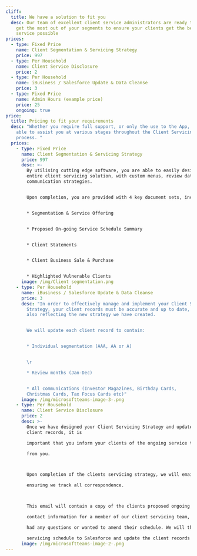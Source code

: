 ```yaml
---
cliff:
  title: We have a solution to fit you
  desc: Our team of excellent client service administrators are ready to help you
    get the most out of your segments to ensure your clients get the best
    service possible
prices:
  - type: Fixed Price
    name: Client Segmentation & Servicing Strategy
    price: 997
  - type: Per Household
    name: Client Service Disclosure
    price: 2
  - type: Per Household
    name: iBusiness / Salesforce Update & Data Cleanse
    price: 3
  - type: Fixed Price
    name: Admin Hours (example price)
    price: 25
    ongoing: true
price:
  title: Pricing to fit your requirements
  desc: "Whether you require full support, or only the use to the App, our team is
    able to assist you at various stages throughout the Client Servicing
    process. "
  prices:
    - type: Fixed Price
      name: Client Segmentation & Servicing Strategy
      price: 997
      desc: >-
        By utilising cutting edge software, you are able to easily design your
        entire client servicing solution, with custom menus, review dates and
        communication strategies.


        Upon completion, you are provided with 4 key document sets, including:


        * Segmentation & Service Offering


        * Proposed On-going Service Schedule Summary


        * Client Statements


        * Client Business Sale & Purchase


        * Highlighted Vulnerable Clients
      image: /img/Client segmentation.png
    - type: Per Household
      name: iBusiness / Salesforce Update & Data Cleanse
      price: 3
      desc: "In order to effectively manage and implement your Client Servicing
        Strategy, your client records must be accurate and up to date, whilst
        also reflecting the new strategy we have created.


        We will update each client record to contain:


        * Individual segmentation (AAA, AA or A)


        \r

        * Review months (Jan-Dec)


        * All communications (Investor Magazines, Birthday Cards,
        Christmas Cards, Tax Focus Cards etc)"
      image: /img/microsoftteams-image-3-.png
    - type: Per Household
      name: Client Service Disclosure
      price: 2
      desc: >-
        Once we have designed your Client Servicing Strategy and updated your
        client records, it is

        important that you inform your clients of the ongoing service they can expect to receive

        from you.



        Upon completion of the clients servicing strategy, we will email your clients via Salesforce

        ensuring we track all correspondence.



        This email will contain a copy of the clients proposed ongoing servicing schedule along with

        contact information for a member of our client servicing team, in case any of your client’s

        had any questions or wanted to amend their schedule. We will then attach a copy of the

        servicing schedule to Salesforce and update the client records accordingly
      image: /img/microsoftteams-image-2-.png
---
```

